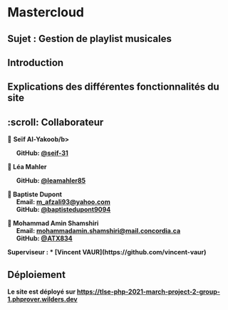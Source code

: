 # Mastercloud
## Sujet : Gestion de playlist musicales

## Introduction

## Explications des différentes fonctionnalités du site

<!-- COLLABORATEURS -->
<h2 id="contributors"> :scroll: Collaborateur</h2>

<p>
<!--   :mortar_board: <i>All participants in this project are graduate students in the <a href="https://www.concordia.ca/ginacody/computer-science-software-eng.html">Department of Computer Science and Software Engineering</a> <b>@</b> <a href="https://www.concordia.ca/">Concordia University</a></i> <br> <br> -->
  
  :boy: <b>Seïf Al-Yakoob/b> <br>
<!--   &nbsp;&nbsp;&nbsp;&nbsp;&nbsp; Email: <a>divya.bhagavathiappanshiva@mail.concordia.ca</a> <br> -->
  &nbsp;&nbsp;&nbsp;&nbsp;&nbsp; GitHub: <a href="https://github.com/seif-31">@seif-31</a> <br>
  
  :woman: <b>Léa Mahler</b> <br>
<!--   &nbsp;&nbsp;&nbsp;&nbsp;&nbsp; Email: <a>reethu.navale@mail.concordia.ca</a> <br> -->
  &nbsp;&nbsp;&nbsp;&nbsp;&nbsp; GitHub: <a href="https://github.com/leamahler85">@leamahler85</a> <br>

  :boy: <b>Baptiste Dupont</b> <br>
  &nbsp;&nbsp;&nbsp;&nbsp;&nbsp; Email: <a>m_afzali93@yahoo.com</a> <br>
  &nbsp;&nbsp;&nbsp;&nbsp;&nbsp; GitHub: <a href="https://github.com/baptistedupont9094">@baptistedupont9094</a> <br>

  :boy: <b>Mohammad Amin Shamshiri</b> <br>
  &nbsp;&nbsp;&nbsp;&nbsp;&nbsp; Email: <a>mohammadamin.shamshiri@mail.concordia.ca</a> <br>
  &nbsp;&nbsp;&nbsp;&nbsp;&nbsp; GitHub: <a href="https://github.com/ATX834">@ATX834</a> <br>
</p>
Superviseur : 
* [Vincent VAUR](https://github.com/vincent-vaur)

## Déploiement
Le site est déployé sur https://tlse-php-2021-march-project-2-group-1.phprover.wilders.dev
